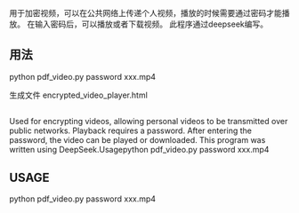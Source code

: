 用于加密视频，可以在公共网络上传递个人视频，播放的时候需要通过密码才能播放。
在输入密码后，可以播放或者下载视频。
此程序通过deepseek编写。
## 用法 ##
python pdf_video.py    password   xxx.mp4

生成文件 encrypted_video_player.html

## ##
Used for encrypting videos, allowing personal videos to be transmitted over public networks. Playback requires a password.
After entering the password, the video can be played or downloaded.
This program was written using DeepSeek.Usagepython pdf_video.py password xxx.mp4
## USAGE ##
python pdf_video.py    password   xxx.mp4




